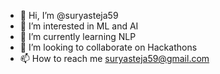 - 👋 Hi, I’m @suryasteja59
- 👀 I’m interested in ML and AI
- 🌱 I’m currently learning NLP
- 💞️ I’m looking to collaborate on Hackathons
- 📫 How to reach me suryasteja59@gmail.com

<!---
suryasteja59/suryasteja59 is a ✨ special ✨ repository because its `README.md` (this file) appears on your GitHub profile.
You can click the Preview link to take a look at your changes.
--->
